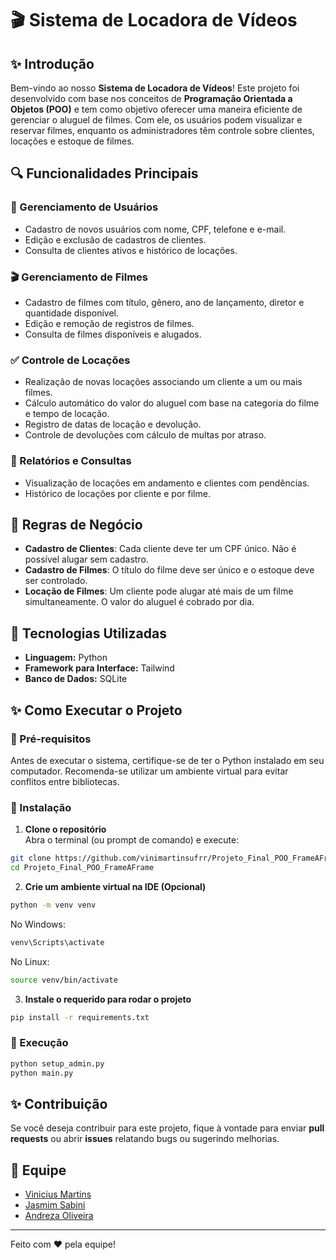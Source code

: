 # 🎬 Sistema de Locadora de Vídeos

## ✨ Introdução
Bem-vindo ao nosso **Sistema de Locadora de Vídeos**! Este projeto foi desenvolvido com base nos conceitos de **Programação Orientada a Objetos (POO)** e tem como objetivo oferecer uma maneira eficiente de gerenciar o aluguel de filmes. Com ele, os usuários podem visualizar e reservar filmes, enquanto os administradores têm controle sobre clientes, locações e estoque de filmes.

## 🔍 Funcionalidades Principais

### 👤 Gerenciamento de Usuários
- Cadastro de novos usuários com nome, CPF, telefone e e-mail.
- Edição e exclusão de cadastros de clientes.
- Consulta de clientes ativos e histórico de locações.

### 🎬 Gerenciamento de Filmes
- Cadastro de filmes com título, gênero, ano de lançamento, diretor e quantidade disponível.
- Edição e remoção de registros de filmes.
- Consulta de filmes disponíveis e alugados.

### ✅ Controle de Locações
- Realização de novas locações associando um cliente a um ou mais filmes.
- Cálculo automático do valor do aluguel com base na categoria do filme e tempo de locação.
- Registro de datas de locação e devolução.
- Controle de devoluções com cálculo de multas por atraso.

### 📝 Relatórios e Consultas
- Visualização de locações em andamento e clientes com pendências.
- Histórico de locações por cliente e por filme.

## 📜 Regras de Negócio
- **Cadastro de Clientes**: Cada cliente deve ter um CPF único. Não é possível alugar sem cadastro.
- **Cadastro de Filmes**: O título do filme deve ser único e o estoque deve ser controlado.
- **Locação de Filmes**: Um cliente pode alugar até mais de um filme simultaneamente. O valor do aluguel é cobrado por dia.

## 🎨 Tecnologias Utilizadas
- **Linguagem:** Python 
- **Framework para Interface:** Tailwind
- **Banco de Dados:** SQLite 

## ✨ Como Executar o Projeto

### 📌 Pré-requisitos

Antes de executar o sistema, certifique-se de ter o Python instalado em seu computador. Recomenda-se utilizar um ambiente virtual para evitar conflitos entre bibliotecas.

### 🔧 Instalação  

1. **Clone o repositório**  
   Abra o terminal (ou prompt de comando) e execute:
 ```sh
git clone https://github.com/vinimartinsufrr/Projeto_Final_POO_FrameAFrame
cd Projeto_Final_POO_FrameAFrame
 ```
2. **Crie um ambiente virtual na IDE (Opcional)**  
 ```sh
python -m venv venv
 ```
   No Windows:
 ```sh
venv\Scripts\activate
 ```
   No Linux:
```sh
source venv/bin/activate
```
3. **Instale o requerido para rodar o projeto**
```sh
pip install -r requirements.txt
```
### 🚀 Execução  
```sh
python setup_admin.py
python main.py
```

## ✨ Contribuição
Se você deseja contribuir para este projeto, fique à vontade para enviar **pull requests** ou abrir **issues** relatando bugs ou sugerindo melhorias.

## 👥 Equipe
- [Vinicius Martins](https://github.com/vinimartinsufrr)
- [Jasmim Sabini](https://github.com/JasmimSabini)
- [Andreza Oliveira](https://github.com/andrezaolive)

---
Feito com ❤️ pela equipe!


